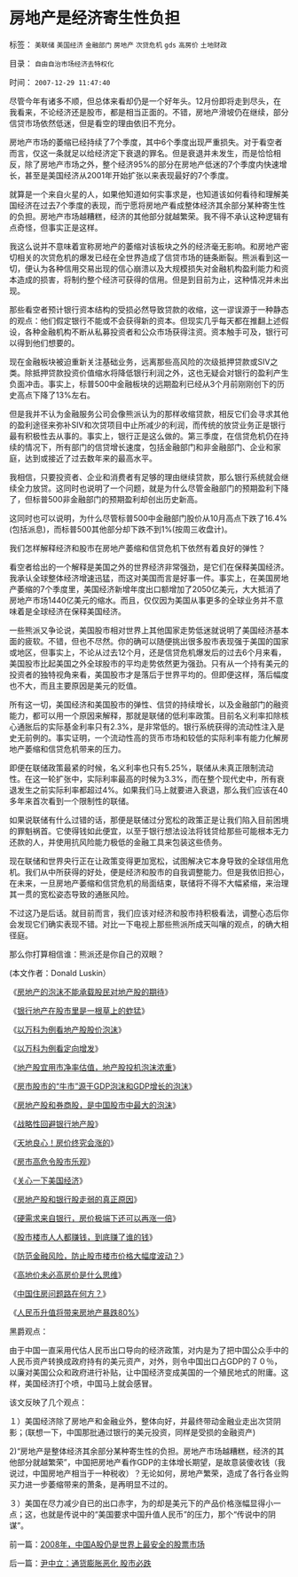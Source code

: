 # 房地产是经济寄生性负担

标签： `美联储` `美国经济` `金融部门` `房地产` `次贷危机` `gds` `高房价` `土地财政` 

目录： `自由自治市场经济去特权化`

时间： `2007-12-29 11:47:40`

尽管今年有诸多不顺，但总体来看却仍是一个好年头。12月份即将走到尽头，在我看来，不论经济还是股市，都是相当正面的。不错，房地产滑坡仍在继续，部分信贷市场依然低迷，但是看空的理由依旧不充分。

房地产市场的萎缩已经持续了7个季度，其中6个季度出现严重损失。对于看空者而言，仅这一条就足以给经济定下衰退的罪名。但是衰退并未发生，而是恰恰相反，除了房地产市场之外，整个经济95%的部分在房地产低迷的7个季度内快速增长，甚至是美国经济从2001年开始扩张以来表现最好的7个季度。

就算是一个来自火星的人，如果他知道如何实事求是，也知道该如何看待和理解美国经济在过去7个季度的表现，而宁愿将房地产看成整体经济其余部分某种寄生性的负担。房地产市场越糟糕，经济的其他部分就越繁荣。我不得不承认这种逻辑有点奇怪，但事实正是这样。

我这么说并不意味着宣称房地产的萎缩对该板块之外的经济毫无影响。和房地产密切相关的次贷危机的爆发已经在全世界造成了信贷市场的链条断裂。熊派看到这一切，便认为各种信用交易出现的信心崩溃以及大规模损失对金融机构盈利能力和资本造成的损害，将制约整个经济可获得的信用。但是到目前为止，这种情况并未出现。

那些看空者预计银行资本结构的受损必然导致贷款的收缩，这一谬误源于一种静态的观点：他们假定银行不能或不会获得新的资本。但现实几乎每天都在推翻上述假设，各种金融机构不断从私募投资者和公众市场获得注资。资本触手可及，银行可以得到他们想要的。

现在金融板块被迫重新关注基础业务，远离那些高风险的次级抵押贷款或SIV之类。除抵押贷款投资价值缩水将降低银行利润之外，这也无疑会对银行的盈利产生负面冲击。事实上，标普500中金融板块的远期盈利已经从3个月前刚刚创下的历史高点下降了13%左右。

但是我并不认为金融服务公司会像熊派认为的那样收缩贷款，相反它们会寻求其他的盈利途径来弥补SIV和次贷项目中止所减少的利润，而传统的放贷业务正是银行最有积极性去从事的。事实上，银行正是这么做的。第三季度，在信贷危机仍在持续的情况下，所有部门的信贷增长速度，包括金融部门和非金融部门、企业和家庭，达到或接近了过去数年来的最高水平。

我相信，只要投资者、企业和消费者有足够的理由继续贷款，那么银行系统就会继续全力放贷。这同时也说明了一个问题，就是为什么尽管金融部门的预期盈利下降了，但标普500非金融部门的预期盈利却创出历史新高。

这同时也可以说明，为什么尽管标普500中金融部门股价从10月高点下跌了16.4%(包括派息)，而标普500其他部分却下跌不到1%(按周三收盘计)。

我们怎样解释经济和股市在房地产萎缩和信贷危机下依然有着良好的弹性？

看空者给出的一个解释是美国之外的世界经济非常强劲，是它们在保释美国经济。我承认全球整体经济增速迅猛，而这对美国而言是好事一件。事实上，在美国房地产萎缩的7个季度里，美国经济新增年度出口额增加了2050亿美元，大大抵消了房地产市场1440亿美元的缩水。而且，仅仅因为美国从事更多的全球业务并不意味着是全球经济在保释美国经济。

一些熊派又争论说，美国股市相对世界上其他国家走势低迷就说明了美国经济基本面的疲软。不错，但也不尽然。你的确可以随便挑出很多股市表现强于美国的国家或地区，但事实上，不论从过去12个月，还是信贷危机爆发后的过去6个月来看，美国股市比起美国之外全球股市的平均走势依然更为强劲。只有从一个持有美元的投资者的独特视角来看，美国股市才是落后于世界平均的。但即便这样，落后幅度也不大，而且主要原因是美元的贬值。

所有这一切，美国经济和美国股市的弹性、信贷的持续增长，以及金融部门的融资能力，都可以用一个原因来解释，那就是联储的低利率政策。目前名义利率扣除核心通胀后的实际基金利率只有2.3%，是非常低的。银行系统获得的流动性注入是史无前例的。事实证明，一个流动性高的货币市场和较低的实际利率有能力化解房地产萎缩和信贷危机带来的压力。

即便在联储政策最紧的时候，名义利率也只有5.25%，联储从未真正限制流动性。在这一轮扩张中，实际利率最高的时候为3.3%，而在整个现代史中，所有衰退发生之前实际利率都超过4%。如果我们马上就要进入衰退，那么我们应该在40多年来首次看到一个限制性的联储。

如果说联储有什么过错的话，那便是联储过分宽松的政策正是让我们陷入目前困境的罪魁祸首。它使得钱如此便宜，以至于银行想法设法将钱贷给那些可能根本无力还款的人，并使用抗风险能力极低的金融工具来包装这些债务。

现在联储和世界央行正在让政策变得更加宽松，试图解决它本身导致的全球信用危机。我们从中所获得的好处，便是经济和股市的自我调整能力。但是我依旧担心，在未来，一旦房地产萎缩和信贷危机的局面结束，联储将不得不大幅紧缩，来治理其一贯的宽松姿态导致的通胀风险。

不过这乃是后话。就目前而言，我们应该对经济和股市持积极看法，调整心态后你会发现它们确实表现不错。对比一下电视上那些熊派所成天叫嚷的观点，的确大相径庭。

那么你打算相信谁：熊派还是你自己的双眼？

(本文作者：Donald Luskin）

《[房地产的泡沫不能承载股民对地产股的期待](../../../2007/8/29/房地产的泡沫不能承载股民对地产股的期待.md)》

《[银行地产在股市里是一根草上的蚱猛](../../../2007/9/19/银行地产在股市里是一根草上的蚱猛.md)》

《[以万科为例看地产股股价泡沫](../../../2007/9/26/从万科看地产股股价泡沫.md)》

《[以万科为例看定向增发](../../../2007/9/27/高价增发和资本金增加和市净率的关系.md)》

《[地产股宜用市净率估值，地产股投机泡沫浓重](../../../2007/9/22/地产股宜用市净率估值，地产股投机泡沫浓重.md)》

《[房市股市的“牛市”源于GDP泡沫和GDP增长的泡沫](../../../2007/10/2/房市股市的“牛市”源于GDP泡沫和GDP增长的泡沫.md)》

《[房地产股和券商股，是中国股市中最大的泡沫](../../../2007/8/31/房地产股和券商股，是中国股市中最大的泡沫.md)》

《[战略性回避银行地产股](../../../2008/4/8/战略性回避银行地产股.md)》

《[天地良心！房价终究会涨的](../../../2008/6/8/天地良心！房价终究会涨的.md)》

《[房市高危令股市乐观](../../../2008/5/7/楼市高危令股市乐观.md)》

《[关心一下美国经济](../../../2007/12/29/房地产是经济寄生性负担.md)》

《[房地产股和银行股走弱的真正原因](../../../2007/12/12/房地产的真正属性是消费品属性.md)》

《[硬需求来自银行，房价极端下还可以再涨一倍](../../../2008/5/27/硬需求来自银行信贷任务，房价极端下还可以再涨一倍.md)》

《[股市楼市人人都赚钱，到底赚了谁的钱](../../../2007/9/21/股市楼市人人都赚钱，到底赚了谁的钱.md)》

《[防范金融风险，防止股市楼市价格大幅度波动？](../../../2008/6/16/欺凌客观经济规律总是适得其反.md)》

《[高地价未必高房价是什么思维](../../../2007/9/13/东方愚：高地价未必高房价是什么思维.md)》

《[中国住房问题路在何方？](../../../2007/11/25/谢国忠：中国缺地吗？.md)》

《[人民币升值将带来房地产暴跌80%](../../../2007/10/31/人民币升值将带来房地产暴跌80-。.md)》

黑爵观点：

由于中国一直采用代估人民币出口导向的经济政策，对内是为了把中国公众手中的人民币资产转换成政府持有的美元资产，对外，则令中国出口占GDP的７０％，以廉对美国公众和政府进行补贴，让中国经济变成美国的一个殖民地式的附庸。这样，美国经济打个喷，中国马上就会感冒。

该文反映了几个观点：

１）美国经济除了房地产和金融业外，整体向好，并最终带动金融业走出次贷阴影；(联想一下，中国那批通过银行的美元投资，同样是受损的金融资产)

2)“房地产是整体经济其余部分某种寄生性的负担。房地产市场越糟糕，经济的其他部分就越繁荣”，中国把房地产看作GDP的主体增长期望，是故意装傻收钱（我说过，中国房地产相当于一种税收）？无论如何，房地产繁荣，造成了各行各业购买力进一步萎缩带来的萧条，是再明显不过的。

３）美国在尽力减少自已的出口赤字，为的却是美元下的产品价格涨幅显得小一点；这，也就是传说中的“美国要求中国升值人民币”的压力，那个“传说中的阴谋”。



前一篇：[2008年，中国A股仍是世界上最安全的股票市场](../../../2007/12/29/2008年，中国A股仍是世界上最安全的股票市场.md)

后一篇：[尹中立：通货膨胀恶化&nbsp;股市必跌](../../../2007/12/29/尹中立：通货膨胀恶化&nbsp;股市必跌.md)